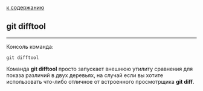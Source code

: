 [ к содержанию](./readme.md)

## git difftool
---

Консоль команда:
```bush-
git difftool
```

Команда **git difftool** просто запускает внешнюю утилиту сравнения для показа различий в двух деревьях, на случай если вы хотите использовать что-либо отличное от встроенного просмотрщика **git diff**.